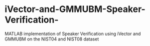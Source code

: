 # iVector-and-GMMUBM-Speaker-Verification-
MATLAB implementation of Speaker Verification using iVector and GMMUBM on the NIST04 and NIST08 dataset
